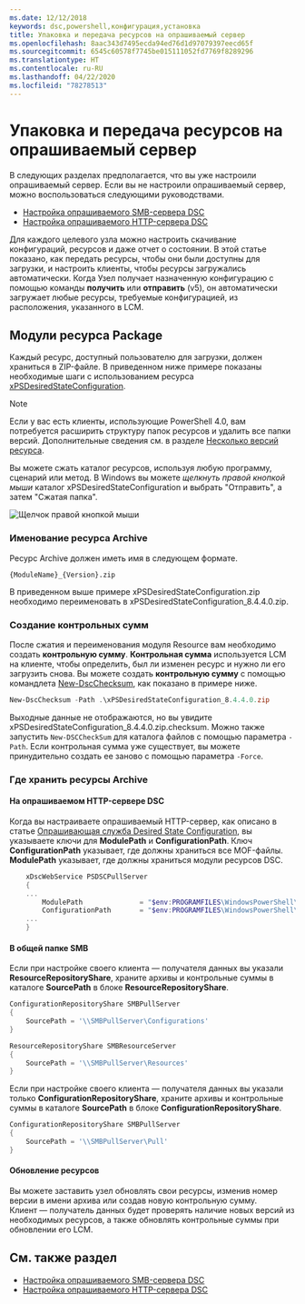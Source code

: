 ```yaml
---
ms.date: 12/12/2018
keywords: dsc,powershell,конфигурация,установка
title: Упаковка и передача ресурсов на опрашиваемый сервер
ms.openlocfilehash: 8aac343d7495ecda94ed76d1d97079397eecd65f
ms.sourcegitcommit: 6545c60578f7745be015111052fd7769f8289296
ms.translationtype: HT
ms.contentlocale: ru-RU
ms.lasthandoff: 04/22/2020
ms.locfileid: "78278513"
---
```

# <a name="package-and-upload-resources-to-a-pull-server"></a>Упаковка и передача ресурсов на опрашиваемый сервер

В следующих разделах предполагается, что вы уже настроили опрашиваемый сервер. Если вы не настроили опрашиваемый сервер, можно воспользоваться следующими руководствами.

- [Настройка опрашиваемого SMB-сервера DSC](pullServerSmb.md)
- [Настройка опрашиваемого HTTP-сервера DSC](pullServer.md)

Для каждого целевого узла можно настроить скачивание конфигураций, ресурсов и даже отчет о состоянии. В этой статье показано, как передать ресурсы, чтобы они были доступны для загрузки, и настроить клиенты, чтобы ресурсы загружались автоматически. Когда Узел получает назначенную конфигурацию с помощью команды **получить** или **отправить** (v5), он автоматически загружает любые ресурсы, требуемые конфигурацией, из расположения, указанного в LCM.

## <a name="package-resource-modules"></a>Модули ресурса Package

Каждый ресурс, доступный пользователю для загрузки, должен храниться в ZIP-файле. В приведенном ниже примере показаны необходимые шаги с использованием ресурса [xPSDesiredStateConfiguration](https://www.powershellgallery.com/packages/xPSDesiredStateConfiguration/8.4.0.0).

> [!NOTE]
> Если у вас есть клиенты, использующие PowerShell 4.0, вам потребуется расширить структуру папок ресурсов и удалить все папки версий. Дополнительные сведения см. в разделе [Несколько версий ресурса](../configurations/import-dscresource.md#multiple-resource-versions).

Вы можете сжать каталог ресурсов, используя любую программу, сценарий или метод. В Windows вы можете *щелкнуть правой кнопкой мыши* каталог xPSDesiredStateConfiguration и выбрать "Отправить", а затем "Сжатая папка".

![Щелчок правой кнопкой мыши](media/package-upload-resources/right-click.gif)

### <a name="naming-the-resource-archive"></a>Именование ресурса Archive

Ресурс Archive должен иметь имя в следующем формате.

```
{ModuleName}_{Version}.zip
```

В приведенном выше примере xPSDesiredStateConfiguration.zip необходимо переименовать в xPSDesiredStateConfiguration_8.4.4.0.zip.

### <a name="create-checksums"></a>Создание контрольных сумм

После сжатия и переименования модуля Resource вам необходимо создать **контрольную сумму**.  **Контрольная сумма** используется LCM на клиенте, чтобы определить, был ли изменен ресурс и нужно ли его загрузить снова. Вы можете создать **контрольную сумму** с помощью командлета [New-DscChecksum](/powershell/module/PSDesiredStateConfiguration/New-DSCCheckSum), как показано в примере ниже.

```powershell
New-DscChecksum -Path .\xPSDesiredStateConfiguration_8.4.4.0.zip
```

Выходные данные не отображаются, но вы увидите xPSDesiredStateConfiguration_8.4.4.0.zip.checksum. Можно также запустить `New-DSCCheckSum` для каталога файлов с помощью параметра `-Path`. Если контрольная сумма уже существует, вы можете принудительно создать ее заново с помощью параметра `-Force`.

### <a name="where-to-store-resource-archives"></a>Где хранить ресурсы Archive

#### <a name="on-a-dsc-http-pull-server"></a>На опрашиваемом HTTP-сервере DSC

Когда вы настраиваете опрашиваемый HTTP-сервер, как описано в статье [Опрашивающая служба Desired State Configuration](pullServer.md), вы указываете ключи для **ModulePath** и **ConfigurationPath**. Ключ **ConfigurationPath** указывает, где должны храниться все MOF-файлы. **ModulePath** указывает, где должны храниться модули ресурсов DSC.

```powershell
    xDscWebService PSDSCPullServer
    {
    ...
        ModulePath              = "$env:PROGRAMFILES\WindowsPowerShell\DscService\Modules"
        ConfigurationPath       = "$env:PROGRAMFILES\WindowsPowerShell\DscService\Configuration"
    ...
    }

```

#### <a name="on-an-smb-share"></a>В общей папке SMB

Если при настройке своего клиента — получателя данных вы указали **ResourceRepositoryShare**, храните архивы и контрольные суммы в каталоге **SourcePath** в блоке **ResourceRepositoryShare**.

```powershell
ConfigurationRepositoryShare SMBPullServer
{
    SourcePath = '\\SMBPullServer\Configurations'
}

ResourceRepositoryShare SMBResourceServer
{
    SourcePath = '\\SMBPullServer\Resources'
}
```

Если при настройке своего клиента — получателя данных вы указали только **ConfigurationRepositoryShare**, храните архивы и контрольные суммы в каталоге **SourcePath** в блоке **ConfigurationRepositoryShare**.

```powershell
ConfigurationRepositoryShare SMBPullServer
{
    SourcePath = '\\SMBPullServer\Pull'
}
```

#### <a name="updating-resources"></a>Обновление ресурсов

Вы можете заставить узел обновлять свои ресурсы, изменив номер версии в имени архива или создав новую контрольную сумму. Клиент — получатель данных будет проверять наличие новых версий из необходимых ресурсов, а также обновлять контрольные суммы при обновлении его LCM.

## <a name="see-also"></a>См. также раздел

- [Настройка опрашиваемого SMB-сервера DSC](pullServerSmb.md)
- [Настройка опрашиваемого HTTP-сервера DSC](pullServer.md)
